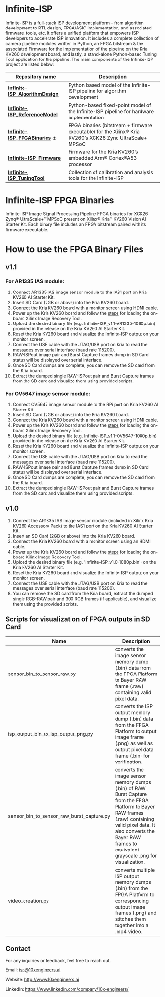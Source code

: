 # Infinite-ISP
Infinite-ISP is a full-stack ISP development platform - from algorithm development to RTL design, FPGA/ASIC implementation, and associated firmware, tools, etc. It offers a unified platform that empowers ISP developers to accelerate ISP innovation. It includes a complete collection of camera pipeline modules written in Python, an FPGA bitstream & the associated Firmware for the implementation of the pipeline on the Kria KV260 development board, and lastly, a stand-alone Python-based Tuning Tool application for the pipeline.  The main components of the Infinite-ISP project are listed below:

| Repository name        | Description      | 
| -------------  | ------------- |
| **[Infinite-ISP_AlgorithmDesign](https://github.com/xx-isp/infinite-isp)**                        | Python based model of the Infinite-ISP pipeline for algorithm development |
| **[Infinite-ISP_ReferenceModel](https://github.com/10xEngineersTech/Infinite-ISP_ReferenceModel)**                       | Python-based fixed-point model of the Infinite-ISP pipeline for hardware implementation |
| **[Infinite-ISP_FPGABinaries](https://github.com/10xEngineersTech/Infinite-ISP_FPGA_Binaries)** :anchor:                 | FPGA binaries (bitstream + firmware executable) for the Xilinx® Kria KV260’s XCK26 Zynq UltraScale+ MPSoC |
| **[Infinite-ISP_Firmware](https://github.com/10xEngineersTech/Infinite-ISP_Firmware)**                                   | Firmware for the Kria KV260’s embedded Arm® Cortex®A53 processor|
| **[Infinite-ISP_TuningTool](https://github.com/10xEngineersTech/Infinite-ISP_TuningTool)**                               | Collection of calibration and analysis tools for the Infinite-ISP |


# Infinite-ISP FPGA Binaries
Infinite-ISP Image Signal Processing Pipeline FPGA binaries for XCK26 Zynq® UltraScale+™ MPSoC present on Xilinx® Kria™ KV260 Vision AI Starter Kit. Each binary file includes an FPGA bitstream paired with its firmware executable.

# How to use the FPGA Binary Files

## v1.1
### For AR1335 IAS module:
1. Connect AR1335 IAS image sensor module to the IAS1 port on Kria KV260 AI Starter Kit.
2. Insert SD Card (2GB or above) into the Kria KV260 board.
3. Connect the Kria KV260 board with a monitor screen using HDMI cable.
4. Power up the Kria KV260 board and follow the [steps](https://docs.xilinx.com/r/en-US/ug1089-kv260-starter-kit/Ethernet-Recovery-Tool) for loading the on-board Xilinx Image Recovery Tool.
5. Upload the desired binary file (e.g. Infinite-ISP_v1.1-AR1335-1080p.bin) provided in the release on the Kria KV260 AI Starter Kit.
6. Reset the Kria KV260 board and visualize the Infinite-ISP output on your monitor screen.
7. Connect the USB cable with the JTAG/USB port on Kria to read the messages over serial interface (baud rate 115200).
8. RAW-ISPout image pair and Burst Capture frames dump in SD Card status will be displayed over serial interface.
9. Once SD Card dumps are complete, you can remove the SD card from the Kria board.
10. Extract the dumped single RAW-ISPout pair and Burst Capture frames from the SD card and visualize them using provided scripts.

### For OV5647 image sensor module:
1. Connect OV5647 image sensor module to the RPi port on Kria KV260 AI Starter Kit.
2. Insert SD Card (2GB or above) into the Kria KV260 board.
3. Connect the Kria KV260 board with a monitor screen using HDMI cable.
4. Power up the Kria KV260 board and follow the [steps](https://docs.xilinx.com/r/en-US/ug1089-kv260-starter-kit/Ethernet-Recovery-Tool) for loading the on-board Xilinx Image Recovery Tool.
5. Upload the desired binary file (e.g. Infinite-ISP_v1.1-OV5647-1080p.bin) provided in the release on the Kria KV260 AI Starter Kit.
6. Reset the Kria KV260 board and visualize the Infinite-ISP output on your monitor screen.
7. Connect the USB cable with the JTAG/USB port on Kria to read the messages over serial interface (baud rate 115200).
8. RAW-ISPout image pair and Burst Capture frames dump in SD Card status will be displayed over serial interface.
9. Once SD Card dumps are complete, you can remove the SD card from the Kria board.
10. Extract the dumped single RAW-ISPout pair and Burst Capture frames from the SD card and visualize them using provided scripts.

## v1.0
1. Connect the AR1335 IAS image sensor module (included in Xilinx Kria KV260 Accessory Pack) to the IAS1 port on the Kria KV260 AI Starter Kit.
2. Insert an SD Card (2GB or above) into the Kria KV260 board.
3. Connect the Kria KV260 board with a monitor screen using an HDMI cable.
4. Power up the Kria KV260 board and follow the [steps](https://docs.xilinx.com/r/en-US/ug1089-kv260-starter-kit/Ethernet-Recovery-Tool) for loading the on-board Xilinx Image Recovery Tool.
5. Upload the desired binary file (e.g. 'Infinite-ISP_v1.0-1080p.bin') on the Kria KV260 AI Starter Kit.
6. Reset the Kria KV260 board and visualize the Infinite-ISP output on your monitor screen.
7. Connect the USB cable with the JTAG/USB port on Kria to read the messages over serial interface (baud rate 115200).
8. You can remove the SD card from the Kria board, extract the dumped single RGB-RAW pair and 300 RGB frames (if applicable), and visualize them using the provided scripts.

## Scripts for visualization of FPGA outputs in SD Card
| Name | Description |
| -----| ----- |
| sensor_bin_to_sensor_raw.py | converts the image sensor memory dump (.bin) data from the FPGA Platform to Bayer RAW frame (.raw) containing valid pixel data. |
| isp_output_bin_to_isp_output_png.py | converts the ISP output memory dump (.bin) data from the FPGA Platform to output image frame (.png) as well as output pixel data frame (.bin) for verification. |
| sensor_bin_to_sensor_raw_burst_capture.py | converts the image sensor memory dumps (.bin) of RAW Burst Capture from the FPGA Platform to Bayer RAW frames (.raw) containing valid pixel data. It also converts the Bayer RAW frames to equivalent grayscale .png for visualization. |
| video_creation.py | converts multiple ISP output memory dumps (.bin) from the FPGA Platform to corresponding output image frames (.png) and stitches them together into a .mp4 video. |

## Contact
For any inquiries or feedback, feel free to reach out.

Email: isp@10xengineers.ai

Website: http://www.10xengineers.ai

LinkedIn: https://www.linkedin.com/company/10x-engineers/
